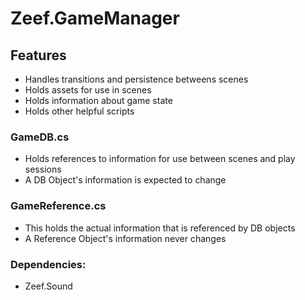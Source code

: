# Zeef.GameManager #

## Features ##
* Handles transitions and persistence betweens scenes
* Holds assets for use in scenes
* Holds information about game state
* Holds other helpful scripts

### GameDB.cs ###
* Holds references to information for use between scenes and play sessions
* A DB Object's information is expected to change

### GameReference.cs ###
* This holds the actual information that is referenced by DB objects
* A Reference Object's information never changes

### Dependencies: ###
* Zeef.Sound
